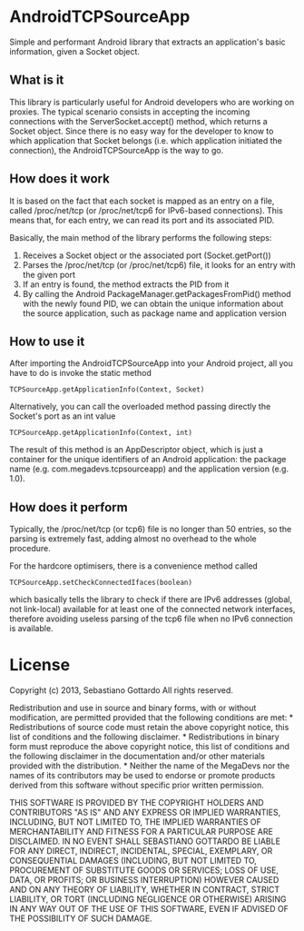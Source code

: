 AndroidTCPSourceApp
============

Simple and performant Android library that extracts an application's basic information,
given a Socket object.

## What is it ##

This library is particularly useful for Android developers who are working on proxies.
The typical scenario consists in accepting the incoming connections with the 
ServerSocket.accept() method, which returns a Socket object. Since there is no easy way
for the developer to know to which application that Socket belongs (i.e. which application
initiated the connection), the AndroidTCPSourceApp is the way to go.

## How does it work ##

It is based on the fact that each socket is mapped as an entry on a file, called 
/proc/net/tcp (or /proc/net/tcp6 for IPv6-based connections).
This means that, for each entry, we can read its port and its associated PID.

Basically, the main method of the library performs the following steps:

   1. Receives a Socket object or the associated port (Socket.getPort())
   2. Parses the /proc/net/tcp (or /proc/net/tcp6) file, it looks for an entry with the given port
   3. If an entry is found, the method extracts the PID from it
   4. By calling the Android PackageManager.getPackagesFromPid() method with the newly found PID, 
   we can obtain the unique information about the source application, such as package name and application version

## How to use it ##

After importing the AndroidTCPSourceApp into your Android project, all you have to do is invoke the static method

```
TCPSourceApp.getApplicationInfo(Context, Socket)
```

Alternatively, you can call the overloaded method passing directly the Socket's port as an int value

```
TCPSourceApp.getApplicationInfo(Context, int)
```

The result of this method is an AppDescriptor object, which is just a container for the unique identifiers 
of an Android application: the package name (e.g. com.megadevs.tcpsourceapp) and the application version (e.g. 1.0).

How does it perform
-------------------

Typically, the /proc/net/tcp (or tcp6) file is no longer than 50 entries, so the parsing is extremely fast, 
adding almost no overhead to the whole procedure.

For the hardcore optimisers, there is a convenience method called 

```
TCPSourceApp.setCheckConnectedIfaces(boolean)
```
   
which basically tells the library to check if there are IPv6 addresses (global, not link-local) available for at least
one of the connected network interfaces, therefore avoiding useless parsing of the tcp6 file when no IPv6 connection
is available.

License
=======

Copyright (c) 2013, Sebastiano Gottardo
All rights reserved.

Redistribution and use in source and binary forms, with or without
modification, are permitted provided that the following conditions are met:
    * Redistributions of source code must retain the above copyright
      notice, this list of conditions and the following disclaimer.
    * Redistributions in binary form must reproduce the above copyright
      notice, this list of conditions and the following disclaimer in the
      documentation and/or other materials provided with the distribution.
    * Neither the name of the MegaDevs nor the
      names of its contributors may be used to endorse or promote products
      derived from this software without specific prior written permission.

THIS SOFTWARE IS PROVIDED BY THE COPYRIGHT HOLDERS AND CONTRIBUTORS "AS IS" AND
ANY EXPRESS OR IMPLIED WARRANTIES, INCLUDING, BUT NOT LIMITED TO, THE IMPLIED
WARRANTIES OF MERCHANTABILITY AND FITNESS FOR A PARTICULAR PURPOSE ARE
DISCLAIMED. IN NO EVENT SHALL SEBASTIANO GOTTARDO BE LIABLE FOR ANY
DIRECT, INDIRECT, INCIDENTAL, SPECIAL, EXEMPLARY, OR CONSEQUENTIAL DAMAGES
(INCLUDING, BUT NOT LIMITED TO, PROCUREMENT OF SUBSTITUTE GOODS OR SERVICES;
LOSS OF USE, DATA, OR PROFITS; OR BUSINESS INTERRUPTION) HOWEVER CAUSED AND
ON ANY THEORY OF LIABILITY, WHETHER IN CONTRACT, STRICT LIABILITY, OR TORT
(INCLUDING NEGLIGENCE OR OTHERWISE) ARISING IN ANY WAY OUT OF THE USE OF THIS
SOFTWARE, EVEN IF ADVISED OF THE POSSIBILITY OF SUCH DAMAGE.
